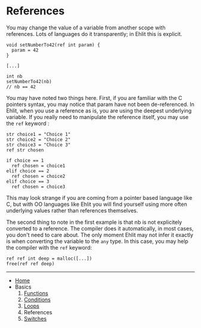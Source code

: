 # References

You may change the value of a variable from another scope with references. Lots of languages do it
transparently; in Ehlit this is explicit.

```
void setNumberTo42(ref int param) {
  param = 42
}

[...]

int nb
setNumberTo42(nb)
// nb == 42
```

You may have noted two things here. First, if you are familiar with the C pointers syntax, you may
notice that param have not been de-referenced. In Ehlit, when you use a reference as is, you are
using the deepest underlying variable. If you really need to manipulate the reference itself, you
may use the `ref` keyword :

```
str choice1 = "Choice 1"
str choice2 = "Choice 2"
str choice3 = "Choice 3"
ref str chosen

if choice == 1
  ref chosen = choice1
elif choice == 2
  ref chosen = choice2
elif choice == 3
  ref chosen = choice3
```

This may look strange if you are coming from a pointer based language like C, but with OO languages
like Ehlit you will find yourself using more often underlying values rather than references
themselves.

The second thing to note in the first example is that nb is not explicitely converted to a
reference. The compiler does it automatically, in most cases, you don't need to care about. The only
moment Ehlit may not infer it exactly is when converting the variable to the `any` type. In this
case, you may help the compiler with the `ref` keyword:

```
ref ref int deep = malloc([...])
free(ref ref deep)
```

---

* [Home](../Readme.md)
* Basics
  1. [Functions](01_functions.md)
  1. [Conditions](02_conditions.md)
  1. [Loops](03_loops.md)
  1. References
  1. [Switches](05_switches.md)
